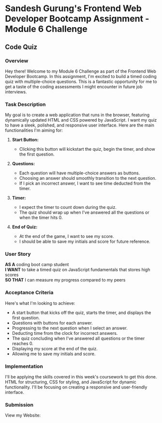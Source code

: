 # Sandesh Gurung's Frontend Web Developer Bootcamp Assignment - Module 6 Challenge

## Code Quiz

### Overview

Hey there! Welcome to my Module 6 Challenge as part of the Frontend Web Developer Bootcamp. In this assignment, I'm excited to build a timed coding quiz with multiple-choice questions. This is a fantastic opportunity for me to get a taste of the coding assessments I might encounter in future job interviews.

### Task Description

My goal is to create a web application that runs in the browser, featuring dynamically updated HTML and CSS powered by JavaScript. I want my quiz to have a sleek, polished, and responsive user interface. Here are the main functionalities I'm aiming for:

1. **Start Button:**
   - Clicking this button will kickstart the quiz, begin the timer, and show the first question.

2. **Questions:**
   - Each question will have multiple-choice answers as buttons.
   - Choosing an answer should smoothly transition to the next question.
   - If I pick an incorrect answer, I want to see time deducted from the timer.

3. **Timer:**
   - I expect the timer to count down during the quiz.
   - The quiz should wrap up when I've answered all the questions or when the timer hits 0.

4. **End of Quiz:**
   - At the end of the game, I want to see my score.
   - I should be able to save my initials and score for future reference.

### User Story

**AS A** coding boot camp student  
**I WANT** to take a timed quiz on JavaScript fundamentals that stores high scores  
**SO THAT** I can measure my progress compared to my peers

### Acceptance Criteria

Here's what I'm looking to achieve:

- A start button that kicks off the quiz, starts the timer, and displays the first question.
- Questions with buttons for each answer.
- Progressing to the next question when I select an answer.
- Deducting time from the clock for incorrect answers.
- The quiz concluding when I've answered all questions or the timer reaches 0.
- Displaying my score at the end of the quiz.
- Allowing me to save my initials and score.

### Implementation

I'll be applying the skills covered in this week's coursework to get this done. HTML for structuring, CSS for styling, and JavaScript for dynamic functionality. I'll be focusing on creating a responsive and user-friendly interface.

### Submission

View my Website:
